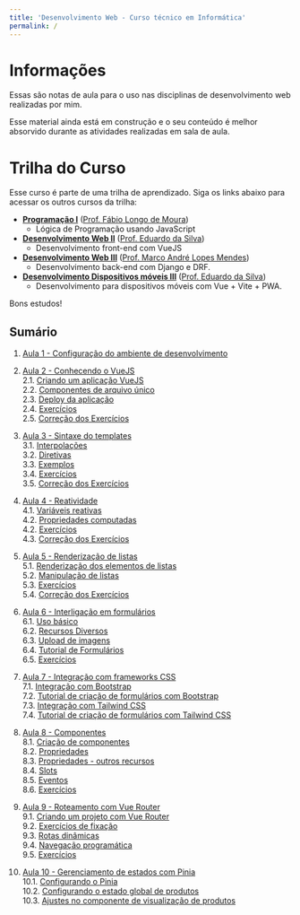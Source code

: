 ```yaml
---
title: 'Desenvolvimento Web - Curso técnico em Informática'
permalink: /
---
```


# Informações

Essas são notas de aula para o uso nas disciplinas de desenvolvimento web realizadas por mim.

Esse material ainda está em construção e o seu conteúdo é melhor absorvido durante as atividades realizadas em sala de aula.

# Trilha do Curso

Esse curso é parte de uma trilha de aprendizado. Siga os links abaixo para acessar os outros cursos da trilha:

- **[Programação I](https://github.com/ldmfabio/Programacao)** ([Prof. Fábio Longo de Moura](https://github.com/ldmfabio))
  - Lógica de Programação usando JavaScript
- **[Desenvolvimento Web II](https://eduardo-da-silva.github.io/aula-desenvolvimento-web/)** ([Prof. Eduardo da Silva](https://github.com/eduardo-da-silva/))
  - Desenvolvimento front-end com VueJS
- **[Desenvolvimento Web III](https://github.com/marrcandre/django-drf-tutorial)** ([Prof. Marco André Lopes Mendes](https://github.com/marrcandre))
  - Desenvolvimento back-end com Django e DRF.
- **[Desenvolvimento Dispositivos móveis III](https://eduardo-da-silva.github.io/aula-desenvolvimento-mobile/)** ([Prof. Eduardo da Silva](https://github.com/eduardo-da-silva/))
  - Desenvolvimento para dispositivos móveis com Vue + Vite + PWA.

Bons estudos!

## Sumário

1. [Aula 1 - Configuração do ambiente de desenvolvimento](ambiente/intro.md)

2. [Aula 2 - Conhecendo o VueJS](intro/intro.md)  
   2.1. [Criando um aplicação VueJS](intro/criar-aplicacao-vuejs.html)  
   2.2. [Componentes de arquivo único](intro/single-file-components.html)  
   2.3. [Deploy da aplicação](intro/deploy-aplicacao.html)  
   2.4. [Exercícios](intro/exercicios.html)  
   2.5. [Correção dos Exercícios](intro/correcao-exercicios.html)

3. [Aula 3 - Sintaxe do templates](sintaxe-templates/intro.md)  
   3.1. [Interpolações](sintaxe-templates/interpolacoes.html)  
   3.2. [Diretivas](sintaxe-templates/diretivas.html)  
   3.3. [Exemplos](sintaxe-templates/exemplos.html)  
   3.4. [Exercícios](sintaxe-templates/exercicios.html)  
   3.5. [Correção dos Exercícios](sintaxe-templates/correcao-exercicios.html)

4. [Aula 4 - Reatividade](reatividade/intro.md)  
   4.1. [Variáveis reativas](reatividade/variaveis-reativas.html)  
   4.2. [Propriedades computadas](reatividade/propriedades-computadas.html)  
   4.2. [Exercícios](reatividade/exercicios.html)  
   4.3. [Correção dos Exercícios](reatividade/correcao-exercicios.html)

5. [Aula 5 - Renderização de listas](listas/intro.md)  
   5.1. [Renderização dos elementos de listas](listas/renderizacao-elementos.html)  
   5.2. [Manipulação de listas](listas/manipulacao-listas.html)  
   5.3. [Exercícios](listas/exercicios.html)  
   5.4. [Correção dos Exercícios](listas/correcao-exercicios.html)

6. [Aula 6 - Interligação em formulários](formularios/intro.md)  
   6.1. [Uso básico](formularios/uso-basico.html)  
   6.2. [Recursos Diversos](formularios/recursos-diversos.html)  
   6.3. [Upload de imagens](formularios/upload-imagens.html)  
   6.4. [Tutorial de Formulários](formularios/tutorial.html)  
   6.5. [Exercícios](formularios/exercicios.html)

7. [Aula 7 - Integração com frameworks CSS](integracao-frameworks-css/intro.md)  
   7.1. [Integração com Bootstrap](integracao-frameworks-css/integracao-bootstrap.html)  
   7.2. [Tutorial de criação de formulários com Bootstrap](integracao-frameworks-css/tutorial-bootstrap.html)  
   7.3. [Integração com Tailwind CSS](integracao-frameworks-css/integracao-tailwind.html)  
   7.4. [Tutorial de criação de formulários com Tailwind CSS](integracao-frameworks-css/tutorial-tailwind.html)

8. [Aula 8 - Componentes](componentes/intro.md)  
   8.1. [Criação de componentes](componentes/criacao.html)  
   8.2. [Propriedades](componentes/propriedades.html)  
   8.3. [Propriedades - outros recursos](componentes/propriedades-outros-recursos.html)  
   8.4. [Slots](componentes/slots.html)  
   8.5. [Eventos](componentes/eventos.html)  
   8.6. [Exercícios](componentes/exercicios.html)

9. [Aula 9 - Roteamento com Vue Router](roteamento/intro.md)  
   9.1. [Criando um projeto com Vue Router](roteamento/criando-projeto-vue-router.html)  
   9.2. [Exercícios de fixação](roteamento/exercícios-rotas-componentes.html)  
   9.3. [Rotas dinâmicas](roteamento/rotas-dinamicas.html)  
   9.4. [Navegação programática](roteamento/navegacao-programatica.html)  
   9.5. [Exercícios](roteamento/exercicios.html)

10. [Aula 10 - Gerenciamento de estados com Pinia](gerenciamento-estados/intro.md)  
    10.1. [Configurando o Pinia](gerenciamento-estados/configurando-pinia.html)  
    10.2. [Configurando o estado global de produtos](gerenciamento-estados/estado-produtos.html)  
    10.3. [Ajustes no componente de visualização de produtos](gerenciamento-estados/ajustes-componentes.html)

   <!-- 9. [Aula 9 - Usando o Axios](axios/intro.md)
      9.1. [Exemplos de uso](axios/exemplos-de-uso.md)
      9.2. [A API TMDB](axios/tmdb-api.md)
      9.3. [TMDB no vue](axios/tmdb-no-vue.md)
      9.4. [TMDB: adicionar o vue-router](axios/tmdb-adicionar-vue-router.md)
      9.5. [TMDB: ajustes de estilos](axios/tmdb-ajustes-estilos.md)
      9.6. [TMDB: listando filmes](axios/tmdb-listando-filmes.md)
      9.7. [TMDB: visualizar ícone de carregando](axios/tmdb-visualizar-carregando)
      9.8. [TMDB: mostrando a tag gêneros](axios/tmdb-mostrando-tag-generos)
      9.9. [TMDB: gerenciamento de estados com Pinia](axios/tmdb-gerenciamento-estados-com-pinia)
      9.10. [TMDB: enfatizando o gênero atual](axios/tmdb-enfatizando-genero-atual)
      9.11. [TMDB: mostrando detalhes do filme](axios/tmdb-mostrando-detalhes-do-filme) -->
